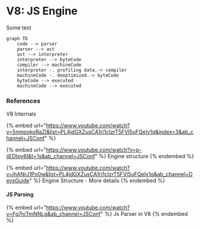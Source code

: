 # V8: JS Engine

Some text

```mermaid
graph TD
    code --> parser
    parser --> ast
    ast --> interpreter
    interpreter --> byteCode
    compiler --> machineCode
    interpreter -. profiling data.-> compiler
    machineCode -. deoptimized.-> byteCode
    byteCode --> executed
    machineCode --> executed
```

### References

V8 Internals

{% embed url="https://www.youtube.com/watch?v=5nmpokoRaZI&list=PL4jdGXZusCA1ri1cIzrT5FVl5uFQelv1q&index=3&ab_channel=JSConf" %}

{% embed url="https://www.youtube.com/watch?v=p-iiEDtpy6I&t=1s&ab_channel=JSConf" %}
Engine structure
{% endembed %}

{% embed url="https://www.youtube.com/watch?v=ihANrJ1Po0w&list=PL4jdGXZusCA1ri1cIzrT5FVl5uFQelv1q&ab_channel=DevsGuide" %}
Engine Structure - More details
{% endembed %}

#### JS Parsing

{% embed url="https://www.youtube.com/watch?v=Fg7niTmNNLg&ab_channel=JSConf" %}
Js Parser in V8
{% endembed %}
